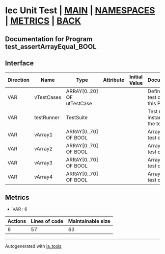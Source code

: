 # Iec Unit Test | [MAIN] | [NAMESPACES] | [METRICS] | [BACK]  

## Documentation for Program test_assertArrayEqual_BOOL  

## Interface  

| Direction | Name | Type | Attribute | Initial Value | Documentation |
| --------- | ---- | ---- | --------- | ------------- | ------------- |
| VAR | vTestCases | ARRAY[0..20] OF utTestCase |  |  | Definition of all test cases for this POU |  
| VAR | testRunner | TestSuite |  |  | Test runner instance to run the tests |  
| VAR | vArray1 | ARRAY[0..70] OF BOOL |  |  | Array data 1 of test case 1 |  
| VAR | vArray2 | ARRAY[0..70] OF BOOL |  |  | Array data 2 of test case 1 |  
| VAR | vArray3 | ARRAY[0..70] OF BOOL |  |  | Array data 3 of test case 2 |  
| VAR | vArray4 | ARRAY[0..70] OF BOOL |  |  | Array data 4 of test case 2 |  


## Metrics  

- VAR : 6

| Actions | Lines of code | Maintainable size |
| ------- | ------------- | ----------------- |
| 6 | 57 | 63 |

---
Autogenerated with [ia_tools](https://github.com/tkucic/ia_tools)  

[MAIN]: ../../../../index.md
[NAMESPACES]: ../../nsList.md
[METRICS]: ../../../metrics.md
[BACK]: ../nsMain.md
